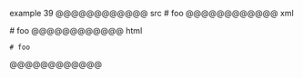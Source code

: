 example 39
@@@@@@@@@@@@ src
    # foo
@@@@@@@@@@@@ xml
<?xml version="1.0" encoding="UTF-8"?>
<!DOCTYPE document SYSTEM "CommonMark.dtd">
<document xmlns="http://commonmark.org/xml/1.0">
  <code_block># foo
</code_block>
</document>
@@@@@@@@@@@@ html
<pre><code># foo
</code></pre>
@@@@@@@@@@@@
